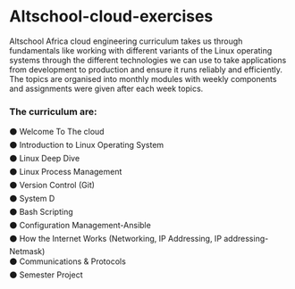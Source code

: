 # Altschool-cloud-exercises

Altschool Africa cloud engineering curriculum takes us through fundamentals like working with different variants of the Linux operating systems through the different technologies we can use to take applications from development to production and ensure it runs reliably and efficiently. The topics are organised into monthly modules with weekly components and assignments were given after each week topics.

### **The curriculum are:**

⚫ Welcome To The cloud  
⚫ Introduction to Linux Operating System  
⚫ Linux Deep Dive  
⚫ Linux Process Management  
⚫ Version Control (Git)  
⚫ System D  
⚫ Bash Scripting  
⚫ Configuration Management-Ansible  
⚫ How the Internet Works (Networking, IP Addressing, IP addressing-Netmask)  
⚫ Communications & Protocols  
⚫ Semester Project
